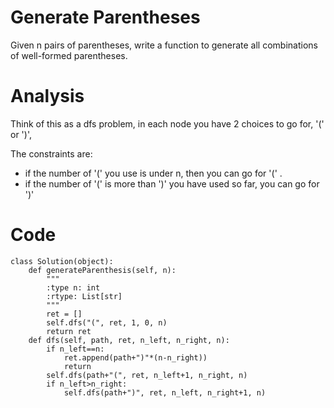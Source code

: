# Generate Parentheses
Given n pairs of parentheses, write a function to generate all combinations of well-formed parentheses.

# Analysis
Think of this as a dfs problem, in each node you have 2 choices to go for, '(' or ')', 

The constraints are: 
* if the number of '(' you use is under n, then you can go for '(' .
* if the number of '(' is more than ')' you have used so far, you can go for ')'

# Code
```
class Solution(object):
    def generateParenthesis(self, n):
        """
        :type n: int
        :rtype: List[str]
        """
        ret = []
        self.dfs("(", ret, 1, 0, n)
        return ret
    def dfs(self, path, ret, n_left, n_right, n):
        if n_left==n:
            ret.append(path+")"*(n-n_right))
            return
        self.dfs(path+"(", ret, n_left+1, n_right, n)
        if n_left>n_right:
            self.dfs(path+")", ret, n_left, n_right+1, n)
```               